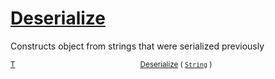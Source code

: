 # [Deserialize](./SerializationHelper-100664030.md)

Constructs object from strings that were serialized previously

<sub>[T](./SerializationHelper-100664030.md)</sub><img width=200/><sub>[Deserialize](./SerializationHelper-100664030.md) ( [`String`](https://docs.microsoft.com/en-us/dotnet/api/System.String) )</sub><br>


